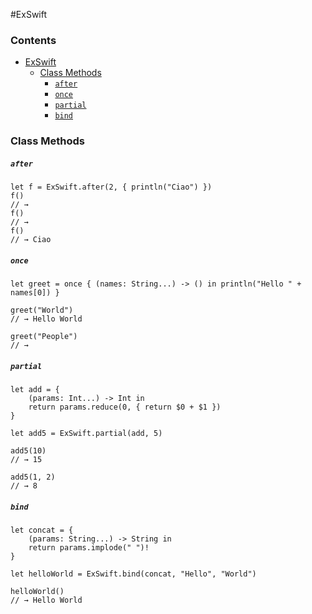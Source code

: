 #ExSwift

### Contents ###

- [ExSwift](#exswift)
    - [Class Methods](#class-methods)
    	- [`after`](#after)
    	- [`once`](#once)
    	- [`partial`](#partial)
    	- [`bind`](#bind)
    	
### Class Methods ###

##### `after` #####
```
let f = ExSwift.after(2, { println("Ciao") })
f()
// → 
f()
// → 
f()
// → Ciao
```

##### `once` #####
```
let greet = once { (names: String...) -> () in println("Hello " + names[0]) }

greet("World")
// → Hello World

greet("People")
// → 
```

##### `partial` #####
```
let add = {
    (params: Int...) -> Int in
    return params.reduce(0, { return $0 + $1 })
}

let add5 = ExSwift.partial(add, 5)

add5(10)
// → 15

add5(1, 2)
// → 8
```

##### `bind` #####
```
let concat = {
    (params: String...) -> String in
    return params.implode(" ")!
}
        
let helloWorld = ExSwift.bind(concat, "Hello", "World")

helloWorld()
// → Hello World
```
